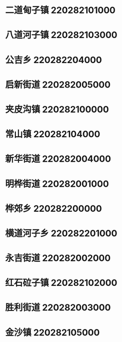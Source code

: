 # 二道甸子镇 220282101000
# 八道河子镇 220282103000
# 公吉乡 220282204000
# 启新街道 220282005000
# 夹皮沟镇 220282100000
# 常山镇 220282104000
# 新华街道 220282004000
# 明桦街道 220282001000
# 桦郊乡 220282200000
# 横道河子乡 220282201000
# 永吉街道 220282002000
# 红石砬子镇 220282102000
# 胜利街道 220282003000
# 金沙镇 220282105000
